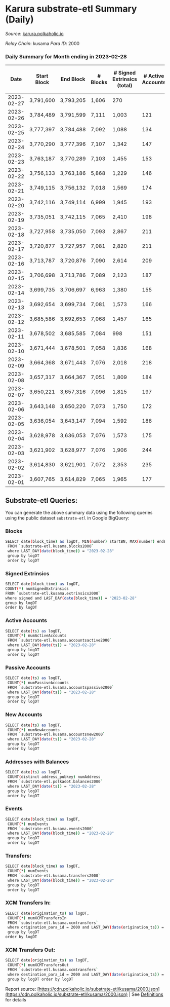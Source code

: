 # Karura substrate-etl Summary (Daily)

_Source_: [karura.polkaholic.io](https://karura.polkaholic.io)

*Relay Chain*: kusama
*Para ID*: 2000



### Daily Summary for Month ending in 2023-02-28


| Date | Start Block | End Block | # Blocks | # Signed Extrinsics (total) | # Active Accounts | # Passive | # New | # Addresses with Balances | # Events | # Transfers | # XCM Transfers In | # XCM Transfers Out | Issues | 
| ---- | ----------- | --------- | -------- | --------------------------- | ----------------- | --------- | ----- | ------------------------- | -------- | ----------- | ------------------ | ------------------- | ------ |
| 2023-02-27 | 3,791,600 | 3,793,205 | 1,606 | 270 |  |  |  |  | 13,263 | 179 ($33,237.46) |   |   |  |
| 2023-02-26 | 3,784,489 | 3,791,599 | 7,111 | 1,003 | 121 | 27 | 11 | 95,173 | 57,286 | 699 ($103,110.30) |   |   |  |
| 2023-02-25 | 3,777,397 | 3,784,488 | 7,092 | 1,088 | 134 | 28 | 10 | 95,162 | 57,621 | 718 ($487,161.97) |   |   |  |
| 2023-02-24 | 3,770,290 | 3,777,396 | 7,107 | 1,342 | 147 | 28 | 11 | 95,152 | 61,144 | 1,238 ($276,617.16) |   |   |  |
| 2023-02-23 | 3,763,187 | 3,770,289 | 7,103 | 1,455 | 153 | 33 | 16 | 95,144 | 61,133 | 1,199 ($288,851.12) | 65 ($45,050.20) | 80 ($32,155.96) |  |
| 2023-02-22 | 3,756,133 | 3,763,186 | 5,868 | 1,229 | 146 | 29 | 12 | 95,132 | 51,132 | 1,028 ($165,505.63) | 96 ($56,901.12) | 108 ($37,728.06) |  |
| 2023-02-21 | 3,749,115 | 3,756,132 | 7,018 | 1,569 | 174 | 42 | 23 | 95,123 | 62,415 | 1,459 ($296,739.67) | 116 ($56,408.73) | 127 ($76,052.23) |  |
| 2023-02-20 | 3,742,116 | 3,749,114 | 6,999 | 1,945 | 193 | 38 | 21 | 95,102 | 64,205 | 1,612 ($1,434,492.28) | 88 ($46,758.21) | 102 ($215,668.11) |  |
| 2023-02-19 | 3,735,051 | 3,742,115 | 7,065 | 2,410 | 198 | 44 | 22 | 95,084 | 70,237 | 2,503 ($701,736.73) | 116 ($63,074.91) | 127 ($96,181.09) |  |
| 2023-02-18 | 3,727,958 | 3,735,050 | 7,093 | 2,867 | 211 | 47 | 26 | 95,065 | 73,034 | 2,725 ($1,100,768.27) | 156 ($138,948.37) | 163 ($298,383.96) |  |
| 2023-02-17 | 3,720,877 | 3,727,957 | 7,081 | 2,820 | 211 | 51 | 32 | 95,044 | 75,064 | 3,481 ($1,806,826.93) | 151 ($338,229.27) | 160 ($413,422.87) |  |
| 2023-02-16 | 3,713,787 | 3,720,876 | 7,090 | 2,614 | 209 | 43 | 23 | 95,018 | 72,550 | 2,935 ($1,151,574.88) | 130 ($116,749.62) | 118 ($153,050.08) |  |
| 2023-02-15 | 3,706,698 | 3,713,786 | 7,089 | 2,123 | 187 | 48 | 31 | 94,996 | 67,967 | 2,235 ($850,555.45) | 89 ($86,070.82) | 94 ($80,799.19) |  |
| 2023-02-14 | 3,699,735 | 3,706,697 | 6,963 | 1,380 | 155 | 41 | 23 | 94,967 | 60,760 | 1,449 ($583,340.68) | 89 ($228,788.29) | 95 ($159,926.42) |  |
| 2023-02-13 | 3,692,654 | 3,699,734 | 7,081 | 1,573 | 166 | 38 | 18 | 94,950 | 63,105 | 1,509 ($405,113.86) | 114 ($85,229.91) | 111 ($61,384.10) |  |
| 2023-02-12 | 3,685,586 | 3,692,653 | 7,068 | 1,457 | 165 | 37 | 15 | 94,934 | 61,118 | 1,174 ($319,992.09) | 67 ($111,837.46) | 70 ($37,911.86) |  |
| 2023-02-11 | 3,678,502 | 3,685,585 | 7,084 | 998 | 151 | 39 | 17 | 94,920 | 57,231 | 749 ($127,946.31) | 46 ($19,077.36) | 71 ($25,975.45) |  |
| 2023-02-10 | 3,671,444 | 3,678,501 | 7,058 | 1,836 | 168 | 39 | 9 | 94,906 | 65,276 | 1,832 ($786,278.92) | 149 ($153,706.97) | 156 ($123,879.40) |  |
| 2023-02-09 | 3,664,368 | 3,671,443 | 7,076 | 2,018 | 218 | 52 | 30 | 94,900 | 67,880 | 2,342 ($1,549,176.16) | 164 ($138,670.20) | 181 ($176,513.67) |  |
| 2023-02-08 | 3,657,317 | 3,664,367 | 7,051 | 1,809 | 184 | 41 | 16 | 94,878 | 65,693 | 2,161 ($1,674,749.34) | 129 ($99,676.63) | 113 ($124,047.94) |  |
| 2023-02-07 | 3,650,221 | 3,657,316 | 7,096 | 1,815 | 197 | 38 | 16 | 94,865 | 65,617 | 2,034 ($939,753.68) | 127 ($64,214.71) | 138 ($81,020.75) |  |
| 2023-02-06 | 3,643,148 | 3,650,220 | 7,073 | 1,750 | 172 | 32 | 12 | 94,853 | 64,827 | 1,812 ($457,521.86) | 166 ($166,978.18) | 183 ($170,642.72) |  |
| 2023-02-05 | 3,636,054 | 3,643,147 | 7,094 | 1,592 | 186 | 36 | 52 | 94,841 | 64,254 | 1,868 ($403,252.30) | 138 ($60,520.24) | 156 ($54,318.80) |  |
| 2023-02-04 | 3,628,978 | 3,636,053 | 7,076 | 1,573 | 175 | 34 | 20 | 94,790 | 62,002 | 1,320 ($419,299.77) | 99 ($37,868.16) | 125 ($44,770.72) |  |
| 2023-02-03 | 3,621,902 | 3,628,977 | 7,076 | 1,906 | 244 | 47 | 33 | 94,771 | 65,988 | 2,026 ($1,122,775.92) | 123 ($126,433.99) | 143 ($76,120.06) |  |
| 2023-02-02 | 3,614,830 | 3,621,901 | 7,072 | 2,353 | 235 | 52 | 28 | 94,743 | 69,707 | 2,571 ($634,008.88) | 140 ($72,192.12) | 137 ($59,552.24) |  |
| 2023-02-01 | 3,607,765 | 3,614,829 | 7,065 | 1,965 | 177 | 35 | 17 | 94,719 | 66,870 | 2,175 ($275,366.15) | 167 ($56,611.16) | 201 ($48,869.90) |  |

## Substrate-etl Queries:
You can generate the above summary data using the following queries using the public dataset `substrate-etl` in Google BigQuery:

### Blocks
```bash
SELECT date(block_time) as logDT, MIN(number) startBN, MAX(number) endBN, COUNT(*) numBlocks 
 FROM `substrate-etl.kusama.blocks2000`  
 where LAST_DAY(date(block_time)) = "2023-02-28" 
 group by logDT 
 order by logDT
```

### Signed Extrinsics
```bash
SELECT date(block_time) as logDT, 
COUNT(*) numSignedExtrinsics 
FROM `substrate-etl.kusama.extrinsics2000`  
where signed and LAST_DAY(date(block_time)) = "2023-02-28" 
group by logDT 
order by logDT
```

### Active Accounts
```bash
SELECT date(ts) as logDT, 
 COUNT(*) numActiveAccounts 
 FROM `substrate-etl.kusama.accountsactive2000` 
 where LAST_DAY(date(ts)) = "2023-02-28" 
 group by logDT 
 order by logDT
```

### Passive Accounts
```bash
SELECT date(ts) as logDT, 
 COUNT(*) numPassiveAccounts 
 FROM `substrate-etl.kusama.accountspassive2000` 
 where LAST_DAY(date(ts)) = "2023-02-28" 
 group by logDT 
 order by logDT
```

### New Accounts
```bash
SELECT date(ts) as logDT, 
 COUNT(*) numNewAccounts 
 FROM `substrate-etl.kusama.accountsnew2000` 
 where LAST_DAY(date(ts)) = "2023-02-28" 
 group by logDT
 order by logDT
```

### Addresses with Balances
```bash
SELECT date(ts) as logDT,
 COUNT(distinct address_pubkey) numAddress 
 FROM `substrate-etl.polkadot.balances2000` 
 where LAST_DAY(date(ts)) = "2023-02-28" 
 group by logDT 
 order by logDT
```

### Events
```bash
SELECT date(block_time) as logDT, 
 COUNT(*) numEvents 
 FROM `substrate-etl.kusama.events2000` 
 where LAST_DAY(date(block_time)) = "2023-02-28" 
 group by logDT 
 order by logDT
```

### Transfers:
```bash
SELECT date(block_time) as logDT, 
 COUNT(*) numEvents 
 FROM `substrate-etl.kusama.transfers2000` 
 where LAST_DAY(date(block_time)) = "2023-02-28" 
 group by logDT 
 order by logDT
```

### XCM Transfers In:
```bash
SELECT date(origination_ts) as logDT, 
 COUNT(*) numXCMTransfersIn 
 FROM `substrate-etl.kusama.xcmtransfers` 
 where origination_para_id = 2000 and LAST_DAY(date(origination_ts)) = "2023-02-28" 
 group by logDT 
order by logDT
```

### XCM Transfers Out:
```bash
SELECT date(origination_ts) as logDT, 
 COUNT(*) numXCMTransfersOut 
 FROM `substrate-etl.kusama.xcmtransfers` 
 where destination_para_id = 2000 and LAST_DAY(date(origination_ts)) = "2023-02-28" 
 group by logDT order by logDT
```


Report source: [https://cdn.polkaholic.io/substrate-etl/kusama/2000.json](https://cdn.polkaholic.io/substrate-etl/kusama/2000.json) | See [Definitions](/DEFINITIONS.md) for details
